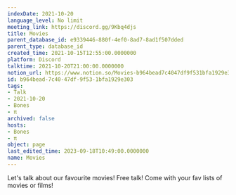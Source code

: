 ```yaml
---
indexDate: 2021-10-20
language_level: No limit
meeting_link: https://discord.gg/9Kbq4djs
title: Movies
parent_database_id: e9339446-880f-4ef0-8ad7-8ad1f507dded
parent_type: database_id
created_time: 2021-10-15T12:55:00.0000000
platform: Discord
talktime: 2021-10-20T21:00:00.0000000
notion_url: https://www.notion.so/Movies-b964bead7c4047df9f531bfa1929e303
id: b964bead-7c40-47df-9f53-1bfa1929e303
tags:
- Talk
- 2021-10-20
- Bones
- π
archived: false
hosts:
- Bones
- π
object: page
last_edited_time: 2023-09-18T10:49:00.0000000
name: Movies
---
```


Let's talk about our favourite movies!
Free talk! Come with your fav lists of movies or films!


